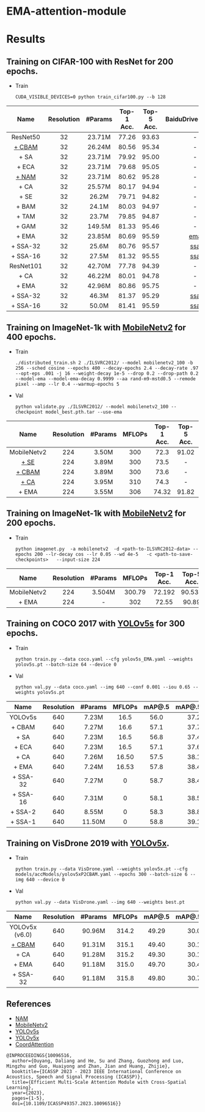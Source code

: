 # EMA-attention-module

 
# Results 

## Training on CIFAR-100 with ResNet for 200 epochs.
- Train
  ```shell
  CUDA_VISIBLE_DEVICES=0 python train_cifar100.py --b 128
  ```
| Name                     | Resolution | #Params | Top-1 Acc. | Top-5 Acc. | BaiduDrive(models) |
|:------------------------:|:----------:|:-------:|:----------:|:----------:|:------------------:|
| ResNet50                 |     32     | 23.71M  |   77.26    |    93.63   |          -         | 
| [+ CBAM](https://github.com/Christian-lyc/NAM)            |     32     | 26.24M  |   80.56    |    95.34   |          -         |
| + SA              |     32     | 23.71M  |   79.92    |    95.00   |          -         | 
| + ECA             |     32     | 23.71M  |   79.68    |    95.05   |          -         |
| [+ NAM](https://github.com/Christian-lyc/NAM)             |     32     | 23.71M  |   80.62    |    95.28   |          -         |
| + CA  |     32     | 25.57M  |   80.17    |    94.94   |          -         |
| + SE  |     32     | 26.2M  |   79.71    |    94.82   |          -         |
| + BAM  |     32     | 24.1M  |   80.03    |    94.97   |          -         |
| + TAM  |     32     | 23.7M  |   79.85    |    94.87   |          -         |
| + GAM  |     32     | 149.5M  |   81.33    |    95.46   |          -         |
| + EMA             |     32     | 23.85M  |   80.69    |    95.59   |          [ema](https://pan.baidu.com/s/14CdNiGyou1sLGcRYLYOVKg?pwd=1234)         |
| + SSA-32 |     32     | 25.6M  |   80.76    |    95.57   |          [ssa](https://pan.baidu.com/s/1DTRDXuJmeiJLX_4mD_zgMQ?pwd=845i)          |
| + SSA-16 |     32     | 27.5M  |   81.32    |    95.55   |          [ssa](https://pan.baidu.com/s/1GH6NMsQ7QI6bJpy_5_fBRw?pwd=cjdi)          |
| ResNet101                |     32     | 42.70M  |   77.78    |    94.39   |          -         |
| + CA |     32    | 46.22M  |   80.01    |    94.78   |          -         |
| + EMA            |     32     | 42.96M  |   80.86    |    95.75   |          -         |
| + SSA-32         |     32     | 46.3M  |   81.37    |    95.29   |          [ssa](https://pan.baidu.com/s/1OXqiiR3lhKZGDE9DxRmWMQ?pwd=pazs)         |
| + SSA-16         |     32     | 50.0M  |   81.41    |    95.59   |          [ssa](https://pan.baidu.com/s/1qD6CKt9EUnkm_64UCLAekw?pwd=fwmk)         |

## Training on ImageNet-1k with [MobileNetv2](https://github.com/huggingface/pytorch-image-models)  for 400 epochs.
- Train
  ```shell
  ./distributed_train.sh 2 ./ILSVRC2012/ --model mobilenetv2_100 -b 256 --sched cosine --epochs 400 --decay-epochs 2.4 --decay-rate .97 --opt-eps .001 -j 16 --weight-decay 1e-5 --drop 0.2 --drop-path 0.2 --model-ema --model-ema-decay 0.9999 --aa rand-m9-mstd0.5 --remode pixel --amp --lr 0.4 --warmup-epochs 5 
  ```
- Val
  ```shell
  python validate.py ./ILSVRC2012/ --model mobilenetv2_100 --checkpoint model_best.pth.tar --use-ema
  ```
| Name                          | Resolution | #Params |   MFLOPs   | Top-1 Acc. | Top-5 Acc. | BaiduDrive(models) |
|:-----------------------------:|:----------:|:-------:|:----------:|:----------:|:----------:|:------------------:|
| MobileNetv2                   |     224    |  3.50M  |     300    |    72.3    |   91.02    | 
| [+ SE](https://github.com/houqb/CoordAttention)           |     224    |  3.89M  |     300    |    73.5    |     -      |          -         | 
| [+ CBAM](https://github.com/houqb/CoordAttention)          |     224    |  3.89M  |     300    |    73.6    |     -      |          -         | 
| [+ CA](https://github.com/houqb/CoordAttention)|     224    |  3.95M  |     310    |    74.3    |     -      |          -         | 
| + EMA               |     224    |  3.55M  |     306    |    74.32   |   91.82    |          [ema](https://pan.baidu.com/s/1a1p30h-ZkDUSzKJLTGJSnw?pwd=1234)         | 


## Training on ImageNet-1k with [MobileNetv2](https://github.com/d-li14/mobilenetv2.pytorch)  for 200 epochs.
- Train
  ```shell
  python imagenet.py  -a mobilenetv2  -d <path-to-ILSVRC2012-data> --epochs 200 --lr-decay cos --lr 0.05 --wd 4e-5   -c <path-to-save-checkpoints>   --input-size 224 
  ```
  
| Name                     | Resolution | #Params |    MFLOPs   |Top-1 Acc. | Top-5 Acc. | BaiduDrive(models) |
|:------------------------:|:----------:|:-------:|:----------:|:----------:|:------------------:|:------------:|
| MobileNetv2                 |     224     | 3.504M  | 300.79  |   72.192    |    90.534   |          -         | 
| + EMA             |     224     | -  | 302     |    72.55    |    90.89    |        [ema](https://pan.baidu.com/s/18MS8u9_P-KG9OfpIunRyKA?pwd=1234)         | 


## Training on COCO 2017 with [YOLOv5s](https://github.com/ultralytics/yolov5/tree/v6.0)  for 300 epochs.
- Train
  ```shell
  python train.py --data coco.yaml --cfg yolov5s_EMA.yaml --weights yolov5s.pt --batch-size 64 --device 0
  ```
- Val
  ```shell
  python val.py --data coco.yaml --img 640 --conf 0.001 --iou 0.65 --weights yolov5s.pt 
  ```
  
| Name                          | Resolution | #Params |   MFLOPs   | mAP@.5 | mAP@.5:.95 | BaiduDrive(models) |
|:-----------------------------:|:----------:|:-------:|:----------:|:----------:|:----------:|:------------------:|
| YOLOv5s  |     640    |  7.23M  |     16.5    |    56.0    |   37.2    |       [yolov5s(v6.0)](https://github.com/ultralytics/yolov5/releases/tag/v6.0)      | 
| + CBAM         |     640    |  7.27M  |     16.6    |    57.1    |     37.7      |        [cbam](https://pan.baidu.com/s/1qj4y9lrgO1DNI2W38IP6Vg?pwd=1234)      |  
| + SA|     640    |  7.23M  |     16.5    |    56.8      |       37.4      |        [sa](https://pan.baidu.com/s/1A_hF7F86VPdtEA8s660nJw?pwd=7wf6)      | 
| + ECA|     640    |  7.23M  |     16.5    |    57.1      |       37.6      |        [eca](https://pan.baidu.com/s/1COOK_ltxTfEpwgu4ieTwAQ?pwd=mu94)      | 
| + CA|     640    |  7.26M  |     16.50    |    57.5    |     38.1      |       [ca](https://pan.baidu.com/s/1coWhu_Ba5OuBtvNyNnCQEg?pwd=bg8u)      | 
| + EMA               |     640    |  7.24M  |     16.53    |    57.8   |   38.4    |      [ema](https://pan.baidu.com/s/110v-K1CmsHDsR2PylarZgA?pwd=qamz)      | 
| + SSA-32               |     640    |  7.27M  |     0    |    58.7   |   38.4    |           | 
| + SSA-16               |     640    |  7.31M  |     0    |    58.1   |   38.5    |        | 
| + SSA-2               |     640    |  8.55M  |     0    |    58.3   |   38.8    |            | 
| + SSA-1               |     640    |  11.50M  |     0    |    58.8   |   39.1    |            | 
## Training on VisDrone 2019 with [YOLOv5x](https://github.com/Gumpest/YOLOv5-Multibackbone-Compression).
- Train
  ```shell
  python train.py --data VisDrone.yaml --weights yolov5x.pt --cfg models/accModels/yolov5xP2CBAM.yaml --epochs 300 --batch-size 6 --img 640 --device 0

  ```
- Val
  ```shell
  python val.py --data VisDrone.yaml --img 640 --weights best.pt
  ```
  
| Name                          | Resolution | #Params |   MFLOPs   | mAP@.5 | mAP@.5:.95 | BaiduDrive(models) |
|:-----------------------------:|:----------:|:-------:|:----------:|:----------:|:----------:|:------------------:|
| YOLOv5x (v6.0)               |     640    |  90.96M  |     314.2    |    49.29    |   30.0    |       -      |
| [+ CBAM](https://github.com/Gumpest/YOLOv5-Multibackbone-Compression)|     640    |  91.31M  |     315.1    |    49.40      |      30.1      |       -      |
| + CA|     640    |  91.28M  |     315.2    |    49.30    |     30.1      |       -      |
| + EMA               |     640    |  91.18M  |     315.0    |    49.70   |   30.4    |       [ema](https://pan.baidu.com/s/1p-1763222pb3FuXhVtIzbA?pwd=1234)      |
| + SSA-32               |     640    |  91.18M  |     315.8    |    49.80   |   30.7    |           |

## References
- [NAM](https://github.com/Christian-lyc/NAM)
- [MobileNetv2](https://github.com/huggingface/pytorch-image-models) 
- [YOLOv5s](https://github.com/ultralytics/yolov5/tree/v6.0)
- [YOLOv5x](https://github.com/Gumpest/YOLOv5-Multibackbone-Compression)
- [CoordAttention](https://github.com/houqb/CoordAttention)

```
@INPROCEEDINGS{10096516,
  author={Ouyang, Daliang and He, Su and Zhang, Guozhong and Luo, Mingzhu and Guo, Huaiyong and Zhan, Jian and Huang, Zhijie},
  booktitle={ICASSP 2023 - 2023 IEEE International Conference on Acoustics, Speech and Signal Processing (ICASSP)}, 
  title={Efficient Multi-Scale Attention Module with Cross-Spatial Learning}, 
  year={2023},
  pages={1-5},
  doi={10.1109/ICASSP49357.2023.10096516}}
```
